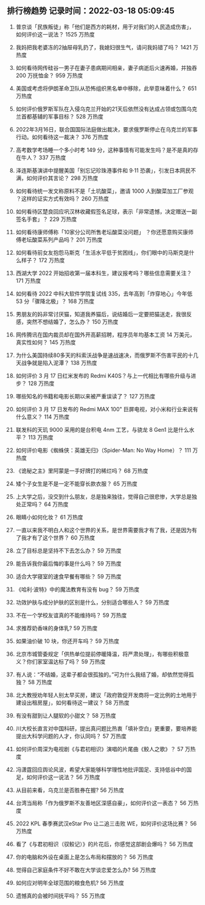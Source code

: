 
## 排行榜趋势 记录时间：2022-03-18 05:09:45
  
  1. 普京谈「民族叛徒」称「他们是西方的耗材，用于对我们的人民造成伤害」，如何评价这一说法？ 1525 万热度
    
  2. 我妈把我老婆冻的2抽屉母乳扔了，我媳妇很生气，请问我妈错了吗？ 1421 万热度
    
  3. 如何看待网传硅谷一男子在妻子患病期间相亲，妻子病逝后火速再婚，并独吞 200 万抚恤金？ 959 万热度
    
  4. 美国或考虑将伊朗革命卫队从恐怖组织黑名单中移除，此举意味着什么？ 651 万热度
    
  5. 如何评价俄罗斯军队在入侵乌克兰开始的21天后依然没有达成占领或包围乌克兰首都基辅的军事目标？ 528 万热度
    
  6. 2022年3月16日，联合国国际法庭做出裁决，要求俄罗斯停止在乌克兰的军事行动。如何看待这一裁决？ 376 万热度
    
  7. 高考数学考场睡一个多小时考 149 分，这种事情有可能发生吗？是不是真的存在牛人？ 337 万热度
    
  8. 泽连斯基演讲中提醒美国「别忘记珍珠港事件和 9·11 恐袭」，引发日本网民不满，如何评价其言论？ 298 万热度
    
  9. 如何看待统一发文称原料不是「土坑酸菜」，邀请 1000 人到酸菜加工厂参观 ？这样的证实方式有效吗？ 260 万热度
    
  10. 如何看待区楚良回应巩汉林收藏假签名足球，表示「非常遗憾，决定赠送一副签名手套」？ 229 万热度
    
  11. 如何看待康师傅称「10家分公司所售老坛酸菜没问题」 ？你还愿意购买康师傅老坛酸菜系列产品吗？ 201 万热度
    
  12. 如何看待前女友抱怨马斯克「生活水平低于贫困线」，你们眼中的马斯克是什么样子？ 172 万热度
    
  13. 西湖大学 2022 开始招收第一届本科生，建议报考吗？哪些信息需要关注？ 171 万热度
    
  14. 如何看待 2022 中科大软件学院复试线 335，去年高到「炸穿地心」今年低 53 分「骤降北极」？ 168 万热度
    
  15. 男朋友的妈非常讨厌猫，知道我养猫后，说结婚后一定要把猫送走，我很反感，突然不想结婚了，怎么办？ 150 万热度
    
  16. 网传腾讯在国内裁员却在国外开高薪招聘，程序员年均基本工资 14 万美元，真实性如何？ 145 万热度
    
  17. 为什么美国持续80多天的科索沃战争是速战速决，而俄罗斯不伤害平民的十几天战争就是陷入泥潭？ 138 万热度
    
  18. 如何评价 3 月 17 日红米发布的 Redmi K40S？与上一代相比有哪些升级与进步？ 128 万热度
    
  19. 哪些知名的书籍和电影长期以来被严重误读了？ 127 万热度
    
  20. 如何评价 3 月 17 日发布的 Redmi MAX 100" 巨屏电视，对小米和行业来说有什么意义？ 114 万热度
    
  21. 联发科的天玑 9000 采用的是台积电 4nm 工艺，与骁龙 8 Gen1 比是什么水平？ 113 万热度
    
  22. 如何评价电影《蜘蛛侠：英雄无归》（Spider-Man: No Way Home）？ 111 万热度
    
  23. 《诡秘之主》里阿蒙是一手好牌打的稀烂吗？ 68 万热度
    
  24. 矮个子女生是不是一定不能穿长款衣服？ 65 万热度
    
  25. 上大学之后，没交到什么朋友，总是独来独往，觉得自己很悲惨，大学总是独处正常吗？ 64 万热度
    
  26. 眼睛小如何化妆？ 61 万热度
    
  27. 一直以来我不明白人和这个世界的关系，是世界需要我才有了我，还是因为有了我才有了这个世界？ 60 万热度
    
  28. 立了目标总是坚持不下去怎么办？ 59 万热度
    
  29. 能告诉我你最后悔的事是什么吗？ 59 万热度
    
  30. 适合大学寝室的速食早餐有哪些？ 59 万热度
    
  31. 《哈利·波特》中的魔法教育有没有 bug？ 59 万热度
    
  32. 功效护肤与成分护肤的区别是什么，分别适合哪些人？ 59 万热度
    
  33. 不在一个学校友谊真的不能维持吗？ 59 万热度
    
  34. 求推荐奶香味的身体乳? 59 万热度
    
  35. 如果油价破 10 块，你还开车吗？ 59 万热度
    
  36. 北京市城管委规定「供热单位提前停暖降温，将严肃处理」，有哪些积极意义？你们家室温达标了吗？ 59 万热度
    
  37. 有人说：“不结婚，这辈子都会很孤独的。”可为什么我结了婚，却依然觉得孤独？ 58 万热度
    
  38. 北大教授劝年轻人别太早买房，建议「政府敦促开发商将一定比例的土地用于建设出租房屋」，如何看待这一建议？ 58 万热度
    
  39. 有没有甜到让人腿软的小甜文？ 58 万热度
    
  40. 川大校长直言对中国科研，提出真问题比热衷「填补空白」更重要，要培养能提出大科学问题的人才，你认同吗？ 57 万热度
    
  41. 如何评价周深为电视剧《与君初相识》演唱的片尾曲《鲛人之歌》？ 57 万热度
    
  42. 冯潇霆回应舆论风波，希望大家能够科学理性地批评国足、支持低谷中的国足，如何评价这一说法？ 56 万热度
    
  43. 从目前来看，乌克兰是否胜券在握? 56 万热度
    
  44. 台湾当局称「作为俄罗斯不友善地区深感自豪」，如何评价这一表态？ 56 万热度
    
  45. 2022 KPL 春季赛武汉eStar Pro 让二追三击败 WE，如何评价这场比赛？ 56 万热度
    
  46. 看了《与君初相识（驭鲛记）》的片花后，你感觉这部剧会爆吗？ 56 万热度
    
  47. 你的电脑和外设在桌面上是怎么布局和摆放的？ 56 万热度
    
  48. 觉得自己家庭条件不好不敢在大学谈恋爱怎么办? 56 万热度
    
  49. 如何应对明年全球范围的粮食危机? 56 万热度
    
  50. 遗憾真的会被时间抚平吗？ 55 万热度
    